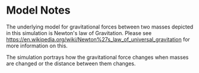 Model Notes
===========

The underlying model for gravitational forces between two masses depicted in this simulation is Newton's law of Gravitation.
Please see
https://en.wikipedia.org/wiki/Newton%27s_law_of_universal_gravitation for more information on this.

The simulation portrays how the gravitational force changes when masses are changed or the distance between them changes.